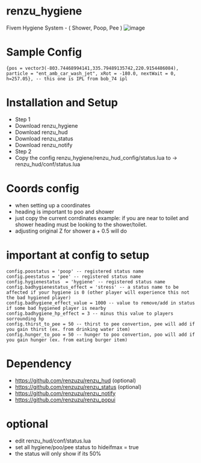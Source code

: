 # renzu_hygiene
Fivem Hygiene System - ( Shower, Poop, Pee )
![image](https://user-images.githubusercontent.com/82306584/128605654-5964a581-378a-499c-9a2a-3980846b2bc5.png)

# Sample Config
``` This is IPL Apartment you may need IPL loader or BOB_74 ipl to test the default config
{pos = vector3(-803.74468994141,335.79489135742,220.9154486084), particle = "ent_amb_car_wash_jet", xRot = -180.0, nextWait = 0, h=257.05}, -- this one is IPL from bob_74 ipl
```
# Installation and Setup
- Step 1
- Download renzu_hygiene
- Download renzu_hud
- Download renzu_status
- Download renzu_notify
- Step 2
- Copy the config renzu_hygiene/renzu_hud_config/status.lua to -> renzu_hud/conf/status.lua
# Coords config
- when setting up a coordinates
- heading is important to poo and shower
- just copy the current corrdinates example: if you are near to toilet and shower heading must be looking to the shower/toilet.
- adjusting original Z for shower a + 0.5 will do
# important at config to setup
```
config.poostatus = 'poop' -- registered status name
config.peestatus = 'pee' -- registered status name
config.hygienestatus  = 'hygiene' -- registered status name
config.badhygienestatus_effect = 'stress' -- a status name to be affected if your hygiene is 0 (other player will experience this not the bad hygiened player)
config.badhygiene_effect_value = 1000 -- value to remove/add in status if some bad hygiened player is nearby
config.badhygiene_hp_effect = 3 -- minus this value to players sorrounding hp
config.thirst_to_pee = 50 -- thirst to pee convertion, pee will add if you gain thirst (ex. from drinking water item)
config.hunger_to_poo = 50 -- hunger to poo convertion, poo will add if you gain hunger (ex. from eating burger item)
```
# Dependency
- https://github.com/renzuzu/renzu_hud (optional)
- https://github.com/renzuzu/renzu_status (optional)
- https://github.com/renzuzu/renzu_notify
- https://github.com/renzuzu/renzu_popui

# optional
- edit renzu_hud/conf/status.lua
- set all hygiene/poo/pee status to hideifmax = true
- the status will only show if its 50%
